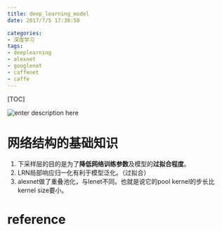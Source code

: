 ```yaml
---
title: deep_learning_model
date: 2017/7/5 17:38:58

categories:
- 深度学习
tags:
- deeplearning
- alexnet
- googlenet
- caffenet
- caffe
---
```

[TOC]


![enter description here][1]

<!--more-->

<div class="github-widget" data-repo="DragonFive/python_cv_AI_ML"></div>


# 网络结构的基础知识
1. 下采样层的目的是为了**降低网络训练参数**及模型的**过拟合程度**。
2. LRN局部响应归一化有利于模型泛化。（过拟合）
3. alexnet做了重叠池化，与lenet不同。也就是说它的pool kernel的步长比kernel size要小。




# reference


  [1]: https://www.github.com/DragonFive/CVBasicOp/raw/master/%E5%B0%8F%E4%B9%A6%E5%8C%A0/1501055616537.jpg
